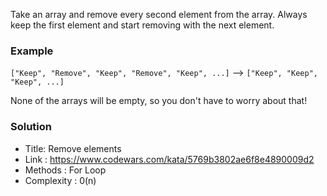 Take an array and remove every second element from the array. Always keep the first element and start removing with the next element.

### Example
`["Keep", "Remove", "Keep", "Remove", "Keep", ...]` --> `["Keep", "Keep", "Keep", ...]`

None of the arrays will be empty, so you don't have to worry about that!

### Solution
- Title: Remove elements
- Link : https://www.codewars.com/kata/5769b3802ae6f8e4890009d2
- Methods : For Loop
- Complexity : 0(n)